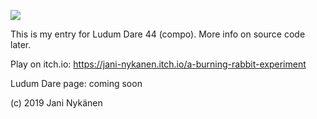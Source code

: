 ![](https://img.itch.zone/aW1nLzIwNTMwNjIucG5n/original/1PhBqx.png)

This is my entry for Ludum Dare 44 (compo). More info on source code later.

Play on itch.io: https://jani-nykanen.itch.io/a-burning-rabbit-experiment

Ludum Dare page: coming soon

(c) 2019 Jani Nykänen
